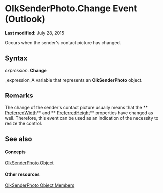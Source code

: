 
# OlkSenderPhoto.Change Event (Outlook)

 **Last modified:** July 28, 2015

Occurs when the sender's contact picture has changed. 

## Syntax

 _expression_. **Change**

 _expression_A variable that represents an  **OlkSenderPhoto** object.


## Remarks

The change of the sender's contact picture usually means that the  ** [PreferredWidth](8546b80a-a191-bfce-2e24-6bd74f8e2a8b.md)** and ** [PreferredHeight](174aea2a-f64a-1e49-eca9-f4af76f40722.md)** properties have changed as well. Therefore, this event can be used as an indication of the necessity to resize the control.


## See also


#### Concepts


 [OlkSenderPhoto Object](07934c3a-404c-7f99-49a8-540701d31cef.md)
#### Other resources


 [OlkSenderPhoto Object Members](7f3c23d6-633b-c250-79d0-9f06fd37c17a.md)
